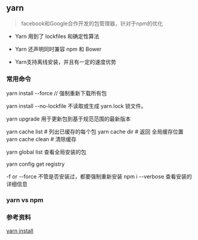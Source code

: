 ## yarn

  > facebook和Google合作开发的包管理器，针对于npm的优化

  * Yarn 用到了 lockfiles 和确定性算法

  * Yarn 还声明同时兼容 npm 和 Bower

  * Yarn支持离线安装，并且有一定的速度优势

### 常用命令

yarn install --force // 强制重新下载所有包

yarn install --no-lockfile  不读取或生成 yarn.lock 锁文件。

yarn upgrade 用于更新包到基于规范范围的最新版本

yarn cache list # 列出已缓存的每个包 
yarn cache dir # 返回 全局缓存位置 
yarn cache clean # 清除缓存

yarn global list 查看全局安装的包

yarn config get registry

-f or --force   不管是否安装过，都要强制重新安装
  npm i --verbose   查看安装的详细信息

### yarn vs npm


### 参考资料

[yarn install](https://yarnpkg.com/lang/zh-hans/docs/cli/install/)